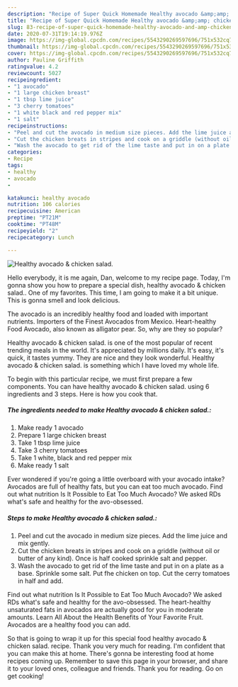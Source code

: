 ```yaml
---
description: "Recipe of Super Quick Homemade Healthy avocado &amp;amp; chicken salad."
title: "Recipe of Super Quick Homemade Healthy avocado &amp;amp; chicken salad."
slug: 83-recipe-of-super-quick-homemade-healthy-avocado-and-amp-chicken-salad
date: 2020-07-31T19:14:19.976Z
image: https://img-global.cpcdn.com/recipes/5543290269597696/751x532cq70/healthy-avocado-chicken-salad-recipe-main-photo.jpg
thumbnail: https://img-global.cpcdn.com/recipes/5543290269597696/751x532cq70/healthy-avocado-chicken-salad-recipe-main-photo.jpg
cover: https://img-global.cpcdn.com/recipes/5543290269597696/751x532cq70/healthy-avocado-chicken-salad-recipe-main-photo.jpg
author: Pauline Griffith
ratingvalue: 4.2
reviewcount: 5027
recipeingredient:
- "1 avocado"
- "1 large chicken breast"
- "1 tbsp lime juice"
- "3 cherry tomatoes"
- "1 white black and red pepper mix"
- "1 salt"
recipeinstructions:
- "Peel and cut the avocado in medium size pieces. Add the lime juice and mix gently."
- "Cut the chicken breats in stripes and cook on a griddle (without oil or butter of any kind). Once is half cooked sprinkle salt and pepper."
- "Wash the avocado to get rid of the lime taste and put in on a plate as a base. Sprinkle some salt. Put fhe chicken on top. Cut the cerry tomatoes in half and add."
categories:
- Recipe
tags:
- healthy
- avocado
- 

katakunci: healthy avocado  
nutrition: 106 calories
recipecuisine: American
preptime: "PT21M"
cooktime: "PT48M"
recipeyield: "2"
recipecategory: Lunch

---
```



![Healthy avocado &amp; chicken salad.](https://img-global.cpcdn.com/recipes/5543290269597696/751x532cq70/healthy-avocado-chicken-salad-recipe-main-photo.jpg)

Hello everybody, it is me again, Dan, welcome to my recipe page. Today, I'm gonna show you how to prepare a special dish, healthy avocado &amp; chicken salad.. One of my favorites. This time, I am going to make it a bit unique. This is gonna smell and look delicious.

The avocado is an incredibly healthy food and loaded with important nutrients. Importers of the Finest Avocados from Mexico. Heart-healthy Food Avocado, also known as alligator pear. So, why are they so popular?

Healthy avocado &amp; chicken salad. is one of the most popular of recent trending meals in the world. It's appreciated by millions daily. It's easy, it's quick, it tastes yummy. They are nice and they look wonderful. Healthy avocado &amp; chicken salad. is something which I have loved my whole life.


To begin with this particular recipe, we must first prepare a few components. You can have healthy avocado &amp; chicken salad. using 6 ingredients and 3 steps. Here is how you cook that.

<!--inarticleads1-->

##### The ingredients needed to make Healthy avocado &amp; chicken salad.:

1. Make ready 1 avocado
1. Prepare 1 large chicken breast
1. Take 1 tbsp lime juice
1. Take 3 cherry tomatoes
1. Take 1 white, black and red pepper mix
1. Make ready 1 salt


Ever wondered if you&#39;re going a little overboard with your avocado intake? Avocados are full of healthy fats, but you can eat too much avocado. Find out what nutrition Is It Possible to Eat Too Much Avocado? We asked RDs what&#39;s safe and healthy for the avo-obsessed. 

<!--inarticleads2-->

##### Steps to make Healthy avocado &amp; chicken salad.:

1. Peel and cut the avocado in medium size pieces. Add the lime juice and mix gently.
1. Cut the chicken breats in stripes and cook on a griddle (without oil or butter of any kind). Once is half cooked sprinkle salt and pepper.
1. Wash the avocado to get rid of the lime taste and put in on a plate as a base. Sprinkle some salt. Put fhe chicken on top. Cut the cerry tomatoes in half and add.


Find out what nutrition Is It Possible to Eat Too Much Avocado? We asked RDs what&#39;s safe and healthy for the avo-obsessed. The heart-healthy unsaturated fats in avocados are actually good for you in moderate amounts. Learn All About the Health Benefits of Your Favorite Fruit. Avocados are a healthy food you can add. 

So that is going to wrap it up for this special food healthy avocado &amp; chicken salad. recipe. Thank you very much for reading. I'm confident that you can make this at home. There's gonna be interesting food at home recipes coming up. Remember to save this page in your browser, and share it to your loved ones, colleague and friends. Thank you for reading. Go on get cooking!
